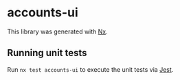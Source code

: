 # accounts-ui

This library was generated with [Nx](https://nx.dev).

## Running unit tests

Run `nx test accounts-ui` to execute the unit tests via [Jest](https://jestjs.io).
